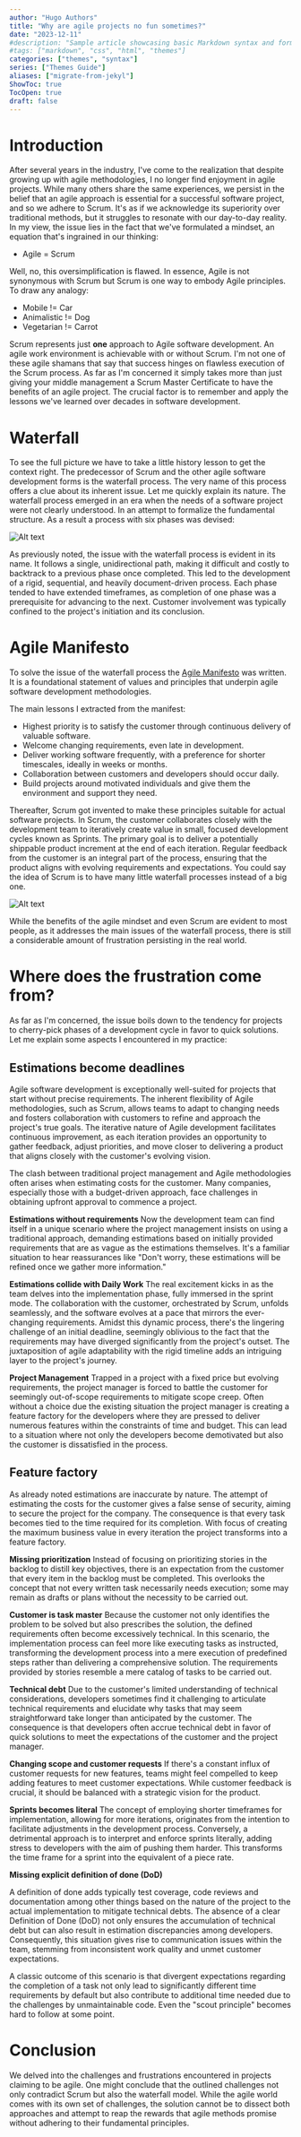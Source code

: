 ```yaml
---
author: "Hugo Authors"
title: "Why are agile projects no fun sometimes?"
date: "2023-12-11"
#description: "Sample article showcasing basic Markdown syntax and formatting for HTML elements."
#tags: ["markdown", "css", "html", "themes"]
categories: ["themes", "syntax"]
series: ["Themes Guide"]
aliases: ["migrate-from-jekyl"]
ShowToc: true
TocOpen: true
draft: false
---
```


# Introduction

After several years in the industry, I've come to the realization that despite growing up with agile methodologies, I no
longer find enjoyment in agile projects. While many others share the same experiences, we persist in the belief that an
agile approach is essential for a successful software project, and so we adhere to Scrum. It's as if we acknowledge its
superiority over traditional methods, but it struggles to resonate with our day-to-day reality. In my view, the issue
lies in the fact that we've formulated a mindset, an equation that's ingrained in our thinking:

* Agile = Scrum

Well, no, this oversimplification is flawed. In essence, Agile is not synonymous with Scrum but Scrum is one way to
embody Agile principles. To draw any analogy:

* Mobile != Car
* Animalistic != Dog
* Vegetarian != Carrot

Scrum represents just **one** approach to Agile software development. An agile work environment is achievable with or
without Scrum. I'm not one of these agile shamans that say that success hinges on flawless execution of the Scrum
process. As far as I'm concerned it simply takes more than just giving your middle management a Scrum Master Certificate
to have the benefits of an agile project. The crucial factor is to remember and apply the lessons we've learned over
decades in software development.

# Waterfall

To see the full picture we have to take a little history lesson to get the context right. The predecessor of
Scrum and the other agile software development forms is the waterfall process. The very name of this process offers a
clue about its inherent issue. Let me quickly explain its nature. The waterfall process emerged in an era when the needs
of a software project were not clearly understood. In an attempt to formalize the fundamental structure. As a result a
process with six phases was devised:

![Alt text](/blog/waterfall.png)

As previously noted, the issue with the waterfall process is evident in its name. It follows a single, unidirectional
path, making it difficult and costly to backtrack to a previous phase once completed. This led to the development of a
rigid, sequential, and heavily document-driven process. Each phase tended to have extended timeframes, as completion of
one phase was a prerequisite for advancing to the next. Customer involvement was typically confined to the project's
initiation and its conclusion.

# Agile Manifesto

To solve the issue of the waterfall process the [Agile Manifesto](https://agilemanifesto.org/) was written. It is a
foundational statement of values and principles that underpin agile software development methodologies.

The main lessons I extracted from the manifest:

* Highest priority is to satisfy the customer through continuous delivery of valuable software.
* Welcome changing requirements, even late in development.
* Deliver working software frequently, with a preference for shorter timescales, ideally in weeks or months.
* Collaboration between customers and developers should occur daily.
* Build projects around motivated individuals and give them the environment and support they need.

Thereafter, Scrum got invented to make these principles suitable for actual software projects. In Scrum, the customer
collaborates closely with the development team to iteratively create value in small, focused development cycles known as
Sprints. The primary goal is to deliver a potentially shippable product increment at the end of each iteration. Regular
feedback from the customer is an integral part of the process, ensuring that the product
aligns with evolving requirements and expectations. You could say the idea of Scrum is to have many little
waterfall processes instead of a big one.

![Alt text](/blog/scrum.png)

While the benefits of the agile mindset and even Scrum are evident to most people, as it addresses the main issues of
the waterfall process, there is still a considerable amount of frustration persisting in the real world.

# Where does the frustration come from?

As far as I'm concerned, the issue boils down to the tendency for projects to cherry-pick phases of a development cycle
in favor to quick solutions. Let me explain some aspects I encountered in my practice:

## Estimations become deadlines

Agile software development is exceptionally well-suited for projects that start
without precise requirements. The inherent flexibility of Agile methodologies, such as Scrum, allows teams to adapt to
changing needs and fosters collaboration with customers to refine and approach the project's true goals. The iterative
nature of Agile development facilitates continuous improvement, as each iteration provides an opportunity to gather
feedback, adjust priorities, and move closer to delivering a product that aligns closely with the customer's evolving
vision.

The clash between traditional project management and Agile methodologies often arises when estimating costs for the
customer. Many companies, especially those with a budget-driven approach, face challenges in obtaining upfront approval
to commence a project.

**Estimations without requirements** Now the development team can find itself in a unique scenario where the project management insists on using a
traditional approach, demanding estimations based on initially provided requirements that are as vague as the
estimations themselves. It's a familiar situation to hear reassurances like "Don't worry, these estimations will be
refined once we gather more information."

**Estimations collide with Daily Work** The real excitement kicks in as the team delves into the implementation phase, fully immersed in the sprint mode. The
collaboration with the customer, orchestrated by Scrum, unfolds seamlessly, and the software evolves at a pace that
mirrors the ever-changing requirements. Amidst this dynamic process, there's the lingering challenge of an initial
deadline, seemingly oblivious to the fact that the requirements may have diverged significantly from the project's
outset. The juxtaposition of agile adaptability with the rigid timeline adds an intriguing layer to the project's
journey.

**Project Management** Trapped in a project with a fixed price but evolving requirements, the project manager is forced to battle the customer
for seemingly out-of-scope requirements to mitigate scope creep. Often without a choice due the existing situation the
project manager is creating a feature factory for the developers where they are pressed to deliver numerous features
within the constraints of time and budget. This can lead to a situation where not only the developers become demotivated
but also the customer is dissatisfied in the process.

## Feature factory

As already noted estimations are inaccurate by nature. The attempt of estimating the costs for the customer gives a
false sense of security, aiming to secure the project for the company. The consequence is that every task becomes tied
to the time required for its completion. With focus of creating the maximum business value in every iteration the
project transforms into a feature factory.

**Missing prioritization** Instead of focusing on prioritizing stories in the backlog to distill key objectives, there
is an expectation from the
customer that every item in the backlog must be completed. This overlooks the concept that not every written task
necessarily needs execution; some may remain as drafts or plans without the necessity to be carried out.

**Customer is task master** Because the customer not only identifies the problem to be solved but also prescribes the
solution, the defined
requirements often become excessively technical. In this scenario, the implementation process can feel more like
executing tasks as instructed, transforming the development process into a mere execution of predefined steps rather
than delivering a comprehensive solution. The requirements provided by stories resemble a mere catalog of tasks to be
carried out.

**Technical debt**
Due to the customer's limited understanding of technical considerations, developers sometimes find it
challenging to
articulate technical requirements and elucidate why tasks that may seem straightforward take longer than anticipated by
the customer. The consequence is that developers often accrue technical debt in favor of quick solutions to meet the
expectations of the customer and the project manager.

**Changing scope and customer requests** If there's a constant influx of customer requests for new features, teams might
feel compelled to keep adding features to meet customer expectations. While customer feedback is crucial, it should be
balanced with a strategic vision for the product.

**Sprints becomes literal**
The concept of employing shorter timeframes for implementation, allowing for more iterations, originates from the
intention to facilitate adjustments in the development process. Conversely, a detrimental approach is to interpret and
enforce sprints literally, adding stress to developers with the aim of pushing them harder. This transforms the time
frame for a sprint into the equivalent of a piece rate.

**Missing explicit definition of done (DoD)**

A definition of done adds typically test coverage, code reviews and documentation among other things based on the nature
of the project to the actual implementation to mitigate technical debts. The absence of a clear Definition of Done (DoD)
not only ensures the accumulation of technical debt but can also result in estimation discrepancies among developers.
Consequently, this situation gives rise to communication issues within the team, stemming from inconsistent work quality
and unmet customer expectations.

A classic outcome of this scenario is that divergent expectations regarding the completion of a task not only lead to
significantly different time requirements by default but also contribute to additional time needed due to the challenges
by unmaintainable code. Even the "scout principle" becomes hard to follow at some point.

# Conclusion

We delved into the challenges and frustrations encountered in projects claiming to be agile. One might conclude that the
outlined challenges not only contradict Scrum but also the waterfall model. While the agile world comes with its own set
of challenges, the solution cannot be to dissect both approaches and attempt to reap the rewards that agile methods
promise without adhering to their fundamental principles.

